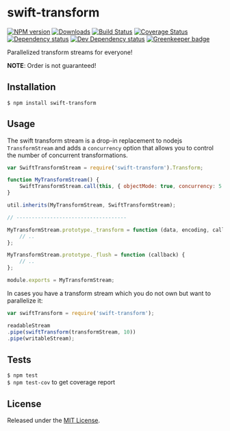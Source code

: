 # swift-transform

[![NPM version][npm-image]][npm-url] [![Downloads][downloads-image]][npm-url] [![Build Status][travis-image]][travis-url] [![Coverage Status][coveralls-image]][coveralls-url] [![Dependency status][david-dm-image]][david-dm-url] [![Dev Dependency status][david-dm-dev-image]][david-dm-dev-url] [![Greenkeeper badge][greenkeeper-image]][greenkeeper-url]

[npm-url]:https://npmjs.org/package/swift-transform
[downloads-image]:http://img.shields.io/npm/dm/swift-transform.svg
[npm-image]:http://img.shields.io/npm/v/swift-transform.svg
[travis-url]:https://travis-ci.org/IndigoUnited/node-swift-transform
[travis-image]:http://img.shields.io/travis/IndigoUnited/node-swift-transform/master.svg
[coveralls-url]:https://coveralls.io/r/IndigoUnited/node-swift-transform
[coveralls-image]:https://img.shields.io/coveralls/IndigoUnited/node-swift-transform/master.svg
[david-dm-url]:https://david-dm.org/IndigoUnited/node-swift-transform
[david-dm-image]:https://img.shields.io/david/IndigoUnited/node-swift-transform.svg
[david-dm-dev-url]:https://david-dm.org/IndigoUnited/node-swift-transform?type=dev
[david-dm-dev-image]:https://img.shields.io/david/dev/IndigoUnited/node-swift-transform.svg
[greenkeeper-image]:https://badges.greenkeeper.io/IndigoUnited/node-swift-transform.svg
[greenkeeper-url]:https://greenkeeper.io/

Parallelized transform streams for everyone!

**NOTE**: Order is not guaranteed!


## Installation

`$ npm install swift-transform`


## Usage

The swift transform stream is a drop-in replacement to nodejs `TransformStream` and adds a `concurrency` option that allows you to control the number of concurrent transformations.

```js
var SwiftTransformStream = require('swift-transform').Transform;

function MyTransformStream() {
    SwiftTransformStream.call(this, { objectMode: true, concurrency: 5 });
}

util.inherits(MyTransformStream, SwiftTransformStream);

// ------------------------------------

MyTransformStream.prototype._transform = function (data, encoding, callback) {
    // ..
};

MyTransformStream.prototype._flush = function (callback) {
    // ..
};

module.exports = MyTransformStream;
```

In cases you have a transform stream which you do not own but want to parallelize it:

```js
var swiftTransform = require('swift-transform');

readableStream
.pipe(swiftTransform(transformStream, 10))
.pipe(writableStream);
```


## Tests

`$ npm test`   
`$ npm test-cov` to get coverage report


## License

Released under the [MIT License](http://www.opensource.org/licenses/mit-license.php).
